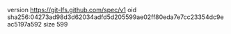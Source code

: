 version https://git-lfs.github.com/spec/v1
oid sha256:04273ad98d3d62034adfd5d205599ae02ff80eda7e7cc23354dc9eac5197a592
size 599
